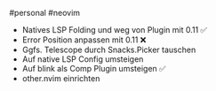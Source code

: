 #personal #neovim 

- Natives LSP Folding und weg von Plugin mit 0.11 ✅
- Error Position anpassen mit 0.11 ❌
- Ggfs. Telescope durch Snacks.Picker tauschen
- Auf native LSP Config umsteigen
- Auf blink als Comp Plugin umsteigen ✅
- other.nvim einrichten
